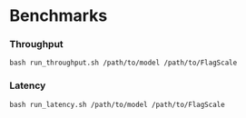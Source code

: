 
# **Benchmarks**

### Throughput

```shell
bash run_throughput.sh /path/to/model /path/to/FlagScale
```

### Latency

```shell
bash run_latency.sh /path/to/model /path/to/FlagScale
```
